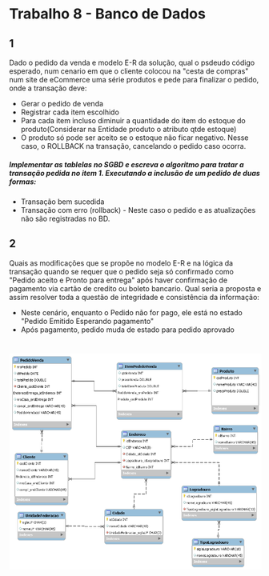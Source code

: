 # Trabalho 8 - Banco de Dados

## 1

Dado o pedido da venda e modelo E-R da solução, qual o psdeudo código esperado, num cenario em que o cliente colocou na "cesta de compras" num site de eCommerce uma série produtos e pede para finalizar o pedido, onde a transação deve:

- Gerar o pedido de venda
- Registrar cada item escolhido
- Para cada item incluso diminuir a quantidade do item do estoque do produto(Considerar na Entidade produto o atributo qtde estoque)
- O produto só pode ser aceito se o estoque não ficar negativo. Nesse caso, o ROLLBACK na transação, cancelando o pedido caso ocorra.

##### Implementar as tablelas no SGBD e escreva o algoritmo para tratar a transação pedida no item 1. Executando a inclusão de um pedido de duas formas:

- Transação bem sucedida
- Transação com erro (rollback) - Neste caso o pedido e as atualizações não são registradas no BD.

## 2

Quais as modificações que se propõe no modelo E-R e na lógica da transação quando se requer que o pedido seja só confirmado como "Pedido aceito e Pronto para entrega" após haver confirmação de pagamento via cartão de credito ou boleto bancario. Qual seria a proposta e assim resolver toda a questão de integridade e consistência da informação:

- Neste cenário, enquanto o Pedido não for pago, ele está no estado "Pedido Emitido Esperando pagamento"
- Após pagamento, pedido muda de estado para pedido aprovado

<h1 align="center">
    <img alt="CCL" title="M-E-R" src="https://github.com/LucasGaravaglia/Trabalho-8BD/blob/main/expecifications/M_E_R.png" width="700px" />
</h1>
